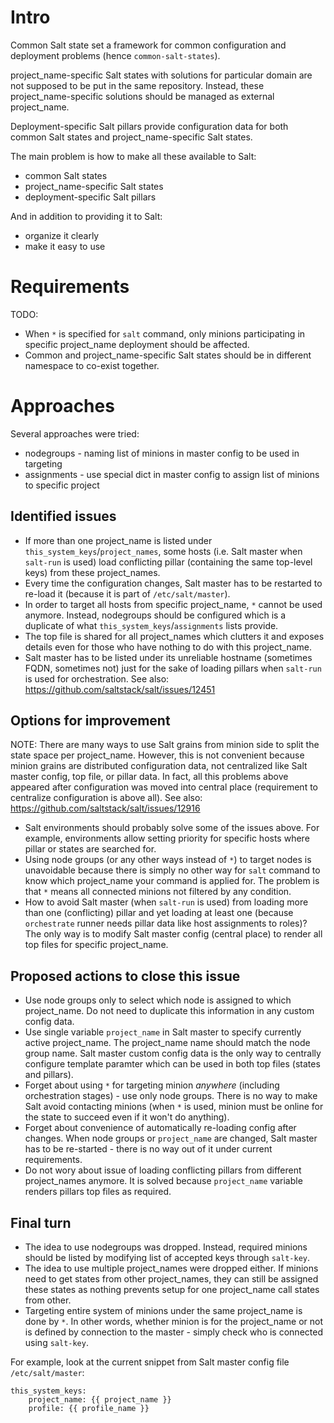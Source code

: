 

# Intro #

Common Salt state set a framework for
common configuration and deployment problems (hence `common-salt-states`).

project_name-specific Salt states with solutions for particular domain are not
supposed to be put in the same repository. Instead, these project_name-specific
solutions should be managed as external project_name.

Deployment-specific Salt pillars provide configuration data for both
common Salt states and project_name-specific Salt states.

The main problem is how to make all these available to Salt:
*   common Salt states
*   project_name-specific Salt states
*   deployment-specific Salt pillars

And in addition to providing it to Salt:
*   organize it clearly
*   make it easy to use

# Requirements #

TODO:
*   When `*` is specified for `salt` command, only minions participating
    in specific project_name deployment should be affected.
*   Common and project_name-specific Salt states should be in different namespace
    to co-exist together.

# Approaches #

Several approaches were tried:
* nodegroups - naming list of minions in master config to be used in targeting
* assignments - use special dict in master config to assign list of minions to specific project

## Identified issues ##

* If more than one project_name is listed under `this_system_keys`/`project_names`, some hosts (i.e. Salt master when `salt-run` is used) load conflicting pillar (containing the same top-level keys) from these project_names.
* Every time the configuration changes, Salt master has to be restarted to re-load it (because it is part of `/etc/salt/master`).
* In order to target all hosts from specific project_name, `*` cannot be used anymore. Instead, nodegroups should be configured which is a duplicate of what `this_system_keys`/`assignments` lists provide.
* The top file is shared for all project_names which clutters it and exposes details even for those who have nothing to do with this project_name.
* Salt master has to be listed under its unreliable hostname (sometimes FQDN, sometimes not) just for the sake of loading pillars when `salt-run` is used for orchestration. See also: https://github.com/saltstack/salt/issues/12451

## Options for improvement ##

NOTE: There are many ways to use Salt grains from minion side to split the state space per project_name. However, this is not convenient because minion grains are distributed configuration data, not centralized like Salt master config, top file, or pillar data. In fact, all this problems above appeared after configuration was moved into central place (requirement to centralize configuration is above all). See also: https://github.com/saltstack/salt/issues/12916

* Salt environments should probably solve some of the issues above. For example, environments allow setting priority for specific hosts where pillar or states are searched for.
* Using node groups (or any other ways instead of `*`) to target nodes is unavoidable because there is simply no other way for `salt` command to know which project_name your command is applied for. The problem is that `*` means all connected minions not filtered by any condition.
* How to avoid Salt master (when `salt-run` is used) from loading more than one (conflicting) pillar and yet loading at least one (because `orchestrate` runner needs pillar data like host assignments to roles)? The only way is to modify Salt master config (central place) to render all top files for specific project_name.

## Proposed actions to close this issue ##

* Use node groups only to select which node is assigned to which project_name. Do not need to duplicate this information in any custom config data.
* Use single variable `project_name` in Salt master to specify currently active project_name. The project_name name should match the node group name. Salt master custom config data is the only way to centrally configure template paramter which can be used in both top files (states and pillars).
* Forget about using `*` for targeting minion *anywhere* (including orchestration stages) - use only node groups. There is no way to make Salt avoid contacting minions (when `*` is used, minion must be online for the state to succeed even if it won't do anything).
* Forget about convenience of automatically re-loading config after changes. When node groups or `project_name` are changed, Salt master has to be re-started - there is no way out of it under current requirements.
* Do not wory about issue of loading conflicting pillars from different project_names anymore. It is solved because `project_name` variable renders pillars top files as required.

## Final turn ##

* The idea to use nodegroups was dropped. Instead, required minions should be
  listed by modifying list of accepted keys through `salt-key`.
* The idea to use multiple project_names were dropped either.
  If minions need to get states from other project_names, they can still be assigned
  these states as nothing prevents setup for one project_name call states from other.
* Targeting entire system of minions under the same project_name is done by `*`.
  In other words, whether minion is for the project_name or not is defined by
  connection to the master - simply check who is connected using `salt-key`.

For example, look at the current snippet from Salt master config file `/etc/salt/master`:
```
this_system_keys:
    project_name: {{ project_name }}
    profile: {{ profile_name }}
```



